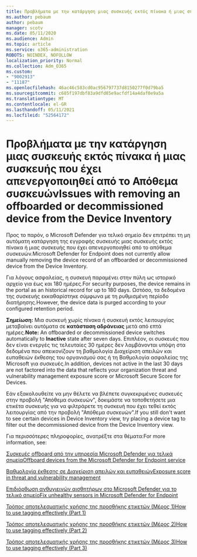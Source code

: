 ```yaml
---
title: Προβλήματα με την κατάργηση μιας συσκευής εκτός πίνακα ή μιας συσκευής που έχει απενεργοποιηθεί από το Απόθεμα συσκευών
ms.author: pebaum
author: pebaum
manager: scotv
ms.date: 05/11/2020
ms.audience: Admin
ms.topic: article
ms.service: o365-administration
ROBOTS: NOINDEX, NOFOLLOW
localization_priority: Normal
ms.collection: Adm_O365
ms.custom:
- "9002913"
- "11187"
ms.openlocfilehash: 46ac46c583cd0ac956797737d8150277f0d79ba5
ms.sourcegitcommit: c685f197dbf83a9dfd85e9acfdf14a4daf0e9a5a
ms.translationtype: MT
ms.contentlocale: el-GR
ms.lasthandoff: 05/11/2021
ms.locfileid: "52564172"
---
```

# <a name="issues-with-removing-an-offboarded-or-decommissioned-device-from-the-device-inventory"></a><span data-ttu-id="f091c-102">Προβλήματα με την κατάργηση μιας συσκευής εκτός πίνακα ή μιας συσκευής που έχει απενεργοποιηθεί από το Απόθεμα συσκευών</span><span class="sxs-lookup"><span data-stu-id="f091c-102">Issues with removing an offboarded or decommissioned device from the Device Inventory</span></span>

<span data-ttu-id="f091c-103">Προς το παρόν, ο Microsoft Defender για τελικό σημείο δεν επιτρέπει τη μη αυτόματη κατάργηση της εγγραφής συσκευής μιας συσκευής εκτός πίνακα ή μιας συσκευής που έχει απενεργοποιηθεί από το απόθεμα συσκευών.</span><span class="sxs-lookup"><span data-stu-id="f091c-103">Microsoft Defender for Endpoint does not currently allow manually removing the device record of an offboarded or decommissioned device from the Device Inventory.</span></span>

<span data-ttu-id="f091c-104">Για λόγους ασφαλείας, η συσκευή παραμένει στην πύλη ως ιστορικό αρχείο για έως και 180 ημέρες.</span><span class="sxs-lookup"><span data-stu-id="f091c-104">For security purposes, the device remains in the portal as an historical record for up to 180 days.</span></span> <span data-ttu-id="f091c-105">Ωστόσο, τα δεδομένα της συσκευής εκκαθαρίστηκε σύμφωνα με τη ρυθμισμένη περίοδο διατήρησης.</span><span class="sxs-lookup"><span data-stu-id="f091c-105">However, the device data is purged according to your configured retention period.</span></span>

<span data-ttu-id="f091c-106">**Σημείωση:** Μια συσκευή χωρίς πίνακα ή συσκευή εκτός λειτουργίας μεταβαίνει αυτόματα σε **κατάσταση αδράνειας** μετά από επτά ημέρες.</span><span class="sxs-lookup"><span data-stu-id="f091c-106">**Note:** An offboarded or decommissioned device switches automatically to **Inactive** state after seven days.</span></span> <span data-ttu-id="f091c-107">Επιπλέον, οι συσκευές που δεν είναι ενεργές τις τελευταίες 30 ημέρες δεν λαμβάνονται υπόψη στα δεδομένα που απεικονίζουν τη βαθμολογία Διαχείριση απειλών και ευπαθειών έκθεσης του οργανισμού σας ή τη Βαθμολογία ασφαλείας της Microsoft για συσκευές.</span><span class="sxs-lookup"><span data-stu-id="f091c-107">In addition, devices not active in the last 30 days are not factored into the data that reflects your organization threat and vulnerability management exposure score or Microsoft Secure Score for Devices.</span></span>
 
<span data-ttu-id="f091c-108">Εάν εξακολουθείτε να μην θέλετε να βλέπετε συγκεκριμένες συσκευές στην προβολή "Απόθεμα συσκευών", δοκιμάστε να τοποθετήσετε μια ετικέτα συσκευής για να φιλτράρετε τη συσκευή που έχει τεθεί εκτός λειτουργίας από την προβολή "Απόθεμα συσκευών".</span><span class="sxs-lookup"><span data-stu-id="f091c-108">If you still don't want to see certain devices in Device Inventory view, try placing a device tag to filter out the decommissioned device from the Device Inventory view.</span></span>

<span data-ttu-id="f091c-109">Για περισσότερες πληροφορίες, ανατρέξτε στα θέματα:</span><span class="sxs-lookup"><span data-stu-id="f091c-109">For more information, see:</span></span>

[<span data-ttu-id="f091c-110">Συσκευές offboard από την υπηρεσία Microsoft Defender για τελικά σημεία</span><span class="sxs-lookup"><span data-stu-id="f091c-110">Offboard devices from the Microsoft Defender for Endpoint service</span></span>](/microsoft-365/security/defender-endpoint/offboard-machines.md)

[<span data-ttu-id="f091c-111">Βαθμολογία έκθεσης σε Διαχείριση απειλών και ευπαθειών</span><span class="sxs-lookup"><span data-stu-id="f091c-111">Exposure score in threat and vulnerability management</span></span>](/microsoft-365/security/defender-endpoint/tvm-exposure-score.md)

[<span data-ttu-id="f091c-112">Επιδιόρθωση ανθυγιεινών αισθητήρων στο Microsoft Defender για το τελικό σημείο</span><span class="sxs-lookup"><span data-stu-id="f091c-112">Fix unhealthy sensors in Microsoft Defender for Endpoint</span></span>](/microsoft-365/security/defender-endpoint/fix-unhealthy-sensors#inactive-devices.md)

[<span data-ttu-id="f091c-113">Τρόπος αποτελεσματικής χρήσης της προσθήκης ετικετών (Μέρος 1)</span><span class="sxs-lookup"><span data-stu-id="f091c-113">How to use tagging effectively (Part 1)</span></span>](https://techcommunity.microsoft.com/t5/microsoft-defender-for-endpoint/how-to-use-tagging-effectively-part-1/ba-p/1964058)

[<span data-ttu-id="f091c-114">Τρόπος αποτελεσματικής χρήσης της προσθήκης ετικετών (Μέρος 2)</span><span class="sxs-lookup"><span data-stu-id="f091c-114">How to use tagging effectively (Part 2)</span></span>](https://techcommunity.microsoft.com/t5/microsoft-defender-for-endpoint/how-to-use-tagging-effectively-part-2/ba-p/1962008)

[<span data-ttu-id="f091c-115">Τρόπος αποτελεσματικής χρήσης της προσθήκης ετικετών (Μέρος 3)</span><span class="sxs-lookup"><span data-stu-id="f091c-115">How to use tagging effectively (Part 3)</span></span>](https://techcommunity.microsoft.com/t5/microsoft-defender-for-endpoint/how-to-use-tagging-effectively-part-3/ba-p/1964073)




